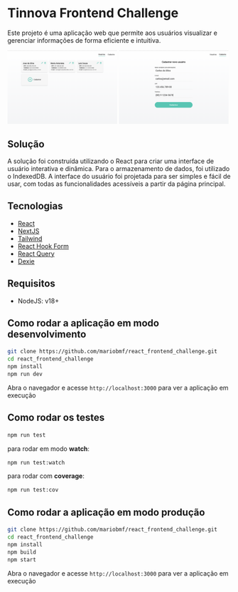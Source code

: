 # Tinnova Frontend Challenge

Este projeto é uma aplicação web que permite aos usuários visualizar e gerenciar informações de forma eficiente e intuitiva.

<p float="left">
  <img src="./public/print1.png" width="49%" />
  <img src="./public/print2.png" width="49%" />
</p>

## Solução

A solução foi construída utilizando o React para criar uma interface de usuário interativa e dinâmica. Para o armazenamento de dados, foi utilizado o IndexedDB. A interface do usuário foi projetada para ser simples e fácil de usar, com todas as funcionalidades acessíveis a partir da página principal.

## Tecnologias

- [React](https://react.dev)
- [NextJS](https://nextjs.org)
- [Tailwind](https://tailwindcss.com)
- [React Hook Form](https://react-hook-form.com)
- [React Query](https://tanstack.com/query/v3)
- [Dexie](https://dexie.org)

## Requisitos

- NodeJS: v18+

## Como rodar a aplicação em modo desenvolvimento

```bash
git clone https://github.com/mariobmf/react_frontend_challenge.git
cd react_frontend_challenge
npm install
npm run dev
```
Abra o navegador e acesse `http://localhost:3000` para ver a aplicação em execução

## Como rodar os testes

```bash
npm run test
```
para rodar em modo **watch**:
```bash
npm run test:watch
```
para rodar com **coverage**:
```bash
npm run test:cov
```

## Como rodar a aplicação em modo produção

```bash
git clone https://github.com/mariobmf/react_frontend_challenge.git
cd react_frontend_challenge
npm install
npm build
npm start
```
Abra o navegador e acesse `http://localhost:3000` para ver a aplicação em execução

